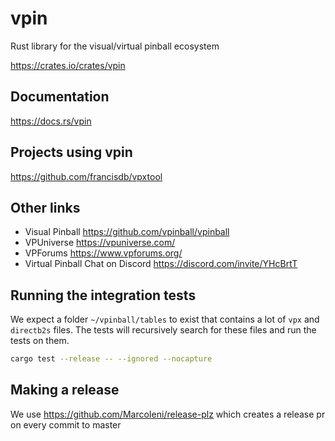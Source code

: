 # vpin

Rust library for the visual/virtual pinball ecosystem

https://crates.io/crates/vpin

## Documentation

https://docs.rs/vpin

## Projects using vpin

https://github.com/francisdb/vpxtool

## Other links

* Visual Pinball https://github.com/vpinball/vpinball
* VPUniverse https://vpuniverse.com/
* VPForums https://www.vpforums.org/
* Virtual Pinball Chat on Discord https://discord.com/invite/YHcBrtT

## Running the integration tests

We expect a folder `~/vpinball/tables` to exist that contains a lot of `vpx` and `directb2s` files. The tests will recursively search for these files and run the tests on them.

```bash
cargo test --release -- --ignored --nocapture
```

## Making a release

We use https://github.com/MarcoIeni/release-plz which creates a release pr on every commit to master
